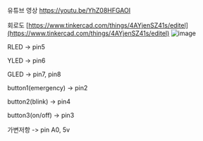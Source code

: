 유튜브 영상
https://youtu.be/YhZ08HFGAOI


회로도
[https://www.tinkercad.com/things/4AYjenSZ41s/editel](https://www.tinkercad.com/things/4AYjenSZ41s/editel)
![image](https://github.com/user-attachments/assets/20d54288-bbd4-49b0-b184-101b9ee67b4d)


RLED -> pin5

YLED -> pin6

GLED -> pin7, pin8



button1(emergency) -> pin2

button2(blink)     -> pin4

button3(on/off)    -> pin3


가변저항 -> pin A0, 5v
